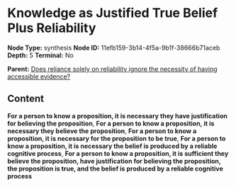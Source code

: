 # Knowledge as Justified True Belief Plus Reliability

**Node Type:** synthesis
**Node ID:** 11efb159-3b14-4f5a-9b1f-38666b71aceb
**Depth:** 5
**Terminal:** No

**Parent:** [Does reliance solely on reliability ignore the necessity of having accessible evidence?](does-reliance-solely-on-reliability-ignore-the-necessity-of-having-accessible-evidence-antithesis-5b9898aa-c8aa-4d99-9df4-2e9f4de6c51b.md)

## Content

**For a person to know a proposition, it is necessary they have justification for believing the proposition**, **For a person to know a proposition, it is necessary they believe the proposition**, **For a person to know a proposition, it is necessary for the proposition to be true**, **For a person to know a proposition, it is necessary the belief is produced by a reliable cognitive process**, **For a person to know a proposition, it is sufficient they believe the proposition, have justification for believing the proposition, the proposition is true, and the belief is produced by a reliable cognitive process**
